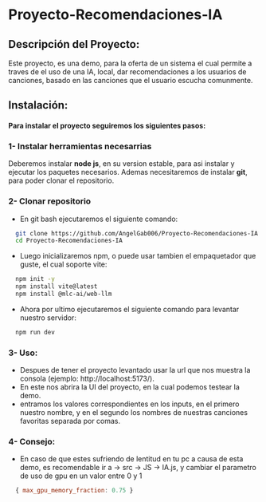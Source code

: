 # Proyecto-Recomendaciones-IA

## Descripción del Proyecto: 
Este proyecto, es una demo, para la oferta de un sistema el cual permite a traves de el uso de una IA, local, dar recomendaciones a los usuarios de canciones, basado en las canciones que el usuario escucha comunmente.
## Instalación:
#### Para instalar el proyecto seguiremos los siguientes pasos:
### 1- Instalar herramientas necesarrias
Deberemos instalar **node js**, en su version estable, para asi instalar y ejecutar los paquetes necesarios.
Ademas necesitaremos de instalar **git**, para poder clonar el repositorio.
### 2- Clonar repositorio
- En git bash ejecutaremos el siguiente comando:
```bash
  git clone https://github.com/AngelGab006/Proyecto-Recomendaciones-IA.git
  cd Proyecto-Recomendaciones-IA
```
- Luego inicializaremos npm, o puede usar tambien el empaquetador que guste, el cual soporte vite:
```bash
  npm init -y
  npm install vite@latest
  npm install @mlc-ai/web-llm
```
- Ahora por ultimo ejecutaremos el siguiente comando para levantar nuestro servidor:
```bash
  npm run dev
```
### 3- Uso:
- Despues de tener el proyecto levantado usar la url que nos muestra la consola (ejemplo: http://localhost:5173/).
- En este nos abrira la UI del proyecto, en la cual podemos testear la demo.
- entramos los valores correspondientes en los inputs, en el primero nuestro nombre, y en el segundo los nombres de nuestras canciones favoritas separada por comas.
### 4- Consejo:
- En caso de que estes sufriendo de lentitud en tu pc a causa de esta demo, es recomendable ir a -> src -> JS -> IA.js, y cambiar el parametro de uso de gpu en un valor entre 0 y 1
```javascript
  { max_gpu_memory_fraction: 0.75 }
``` 
